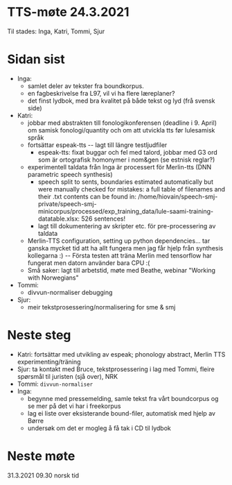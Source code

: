 # TTS-møte 24.3.2021

Til stades: Inga, Katri, Tommi, Sjur

# Sidan sist
- Inga:
    - samlet deler av tekster fra boundkorpus.
    - en fagbeskrivelse fra L97, vil vi ha flere læreplaner?
    - det finst lydbok, med bra kvalitet på både tekst og lyd (frå svensk side)
- Katri:
	- jobbar med abstrakten till fonologikonferensen (deadline i 9. April) om samisk fonologi/quantity och om att utvickla tts før lulesamisk språk
	- fortsättar espeak-tts -- lagt till längre testljudfiler
		- espeak-tts: fixat buggar och fel med talord, jobbar med G3 ord som är  ortografisk homonymer i nom&gen (se estnisk reglar?)
	- experimentell taldata från Inga är processert för Merlin-tts (DNN parametric speech synthesis)
		- speech split to sents, boundaries estimated automatically but were manually checked for mistakes: a full table of filenames and their .txt contents can be found in: /home/hiovain/speech-smj-private/speech-smj-minicorpus/processed/exp_training_data/lule-saami-training-datatable.xlsx: 526 sentences!
		- lagt till dokumentering av skripter etc. för pre-processering av taldata
	- Merlin-TTS configuration, setting up python dependencies... tar ganska mycket tid att ha allt fungera men jag får hjelp från synthesis kollegarna :) -- Första testen att träna Merlin med tensorflow har fungerat men datorn använder bara CPU :( 
	- Små saker: lagt till arbetstid, møte med Beathe, webinar "Working with Norwegians"
- Tommi:
    - divvun-normaliser debugging
- Sjur:
    - meir tekstprosessering/normalisering for sme & smj

# Neste steg
- Katri: fortsättar med utvikling av espeak; phonology abstract, Merlin TTS experimenting/träning
- Sjur: ta kontakt med Bruce, tekstprosessering i lag med Tommi, fleire spørsmål til juristen (sjå over), NRK
- Tommi: `divvun-normaliser`
- Inga:
    - begynne med pressemelding, samle tekst fra vårt boundcorpus og se mer på det vi har i freekorpus
    - lag ei liste over eksisterande bound-filer, automatisk med hjelp av Børre
    - undersøk om det er mogleg å få tak i CD til lydbok

# Neste møte

31.3.2021 09.30 norsk tid
